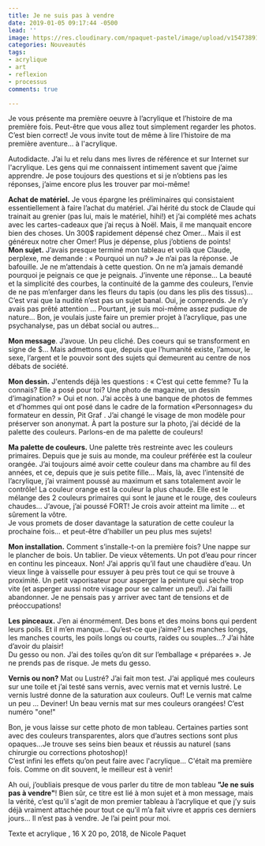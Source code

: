 ```yaml
---
title: Je ne suis pas à vendre
date: 2019-01-05 09:17:44 -0500
lead: ''
image: https://res.cloudinary.com/npaquet-pastel/image/upload/v1547389120/37107891_2115230802079489_9010594005481684992_n.jpg
categories: Nouveautés
tags:
- acrylique
- art
- reflexion
- processus
comments: true

---
```

Je vous présente ma première oeuvre à l’acrylique et l’histoire de ma première fois. Peut-être que vous allez tout simplement regarder les photos. C’est bien correct! Je vous invite tout de même à lire l’histoire de ma première aventure… à l'acrylique.

  
Autodidacte. J’ai lu et relu dans mes livres de référence et sur Internet sur l'acrylique. Les gens qui me connaissent intimement savent que j’aime apprendre. Je pose toujours des questions et si je n’obtiens pas les réponses, j’aime encore plus les trouver par moi-même!

  
**Achat de matériel.** Je vous épargne les préliminaires qui consistaient essentiellement à faire l’achat du matériel. J’ai hérité du stock de Claude qui trainait au grenier (pas lui, mais le matériel, hihi!) et j’ai complété mes achats avec les cartes-cadeaux que j’ai reçus à Noël. Mais, il me manquait encore bien des choses. Un 300$ rapidement dépensé chez Omer… Mais il est généreux notre cher Omer! Plus je dépense, plus j’obtiens de points!  
**Mon sujet.** J’avais presque terminé mon tableau et voilà que Claude, perplexe, me demande : « Pourquoi un nu? » Je n’ai pas la réponse. Je bafouille. Je ne m’attendais à cette question. On ne m’a jamais demandé pourquoi je peignais ce que je peignais. J’invente une réponse… La beauté et la simplicité des courbes, la continuité de la gamme des couleurs, l’envie de ne pas m’enfarger dans les fleurs du tapis (ou dans les plis des tissus)… C’est vrai que la nudité n’est pas un sujet banal. Oui, je comprends. Je n’y avais pas prêté attention … Pourtant, je suis moi-même assez pudique de nature… Bon, je voulais juste faire un premier projet à l’acrylique, pas une psychanalyse, pas un débat social ou autres…

  
**Mon message**. J’avoue. Un peu cliché. Des coeurs qui se transforment en signe de $… Mais admettons que, depuis que l’humanité existe, l’amour, le sexe, l’argent et le pouvoir sont des sujets qui demeurent au centre de nos débats de société.

  
**Mon dessin.** J'entends déjà les questions : « C’est qui cette femme? Tu la connais? Elle a posé pour toi? Une photo de magazine, un dessin d’imagination? » Oui et non. J’ai accès à une banque de photos de femmes et d’hommes qui ont posé dans le cadre de la formation «Personnages» du formateur en dessin, Pit Graf . J’ai changé le visage de mon modèle pour préserver son anonymat. À part la posture sur la photo, j’ai décidé de la palette des couleurs. Parlons-en de ma palette de couleurs!

  
**Ma palette de couleurs.** Une palette très restreinte avec les couleurs primaires. Depuis que je suis au monde, ma couleur préférée est la couleur orangée. J’ai toujours aimé avoir cette couleur dans ma chambre au fil des années, et ce, depuis que je suis petite fille… Mais, là, avec l’intensité de l’acrylique, j’ai vraiment poussé au maximum et sans totalement avoir le contrôle! La couleur orange est la couleur la plus chaude. Elle est le mélange des 2 couleurs primaires qui sont le jaune et le rouge, des couleurs chaudes… J’avoue, j’ai poussé FORT! Je crois avoir atteint ma limite … et sûrement la vôtre.  
Je vous promets de doser davantage la saturation de cette couleur la prochaine fois… et peut-être d’habiller un peu plus mes sujets!

  
**Mon installation.** Comment s’installe-t-on la première fois? Une nappe sur le plancher de bois. Un tablier. De vieux vêtements. Un pot d’eau pour rincer en continu les pinceaux. Non! J’ai appris qu’il faut une chaudière d’eau. Un vieux linge à vaisselle pour essuyer à peu près tout ce qui se trouve à proximité. Un petit vaporisateur pour asperger la peinture qui sèche trop vite (et asperger aussi notre visage pour se calmer un peu!). J’ai failli abandonner. Je ne pensais pas y arriver avec tant de tensions et de préoccupations!

  
**Les pinceaux.** J’en ai énormément. Des bons et des moins bons qui perdent leurs poils. Et il m’en manque… Qu’est-ce que j’aime? Les manches longs, les manches courts, les poils longs ou courts, raides ou souples…? J’ai hâte d’avoir du plaisir!  
Du gesso ou non. J’ai des toiles qu’on dit sur l’emballage « préparées ». Je ne prends pas de risque. Je mets du gesso.

  
**Vernis ou non?** Mat ou Lustré? J’ai fait mon test. J’ai appliqué mes couleurs sur une toile et j’ai testé sans vernis, avec vernis mat et vernis lustré. Le vernis lustré donne de la saturation aux couleurs. Ouf! Le vernis mat calme un peu … Deviner! Un beau vernis mat sur mes couleurs orangées! C’est numéro "one!"

Bon, je vous laisse sur cette photo de mon tableau. Certaines parties sont avec des couleurs transparentes, alors que d’autres sections sont plus opaques…Je trouve ses seins bien beaux et réussis au naturel (sans chirurgie ou corrections photoshop)!  
C’est infini les effets qu’on peut faire avec l'acrylique… C'était ma première fois. Comme on dit souvent, le meilleur est à venir!

Ah oui, j’oubliais presque de vous parler du titre de mon tableau **"Je ne suis pas à vendre"**! Bien sûr, ce titre est lié à mon sujet et à mon message, mais la vérité, c’est qu'il s'agit de mon premier tableau à l’acrylique et que j’y suis déjà vraiment attachée pour tout ce qu’il m’a fait vivre et appris ces derniers jours… Il n’est pas à vendre. Je l’ai peint pour moi.

Texte et acrylique , 16 X 20 po,  2018, de Nicole Paquet